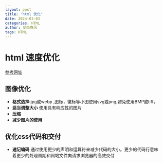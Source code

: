 ```yaml
---
layout: post
title: 'html 优化'
date: 2024-03-03
categories: HTML
author: 皇甫春风
tags: HTML
---
```


# html 速度优化

[参考网址](https://www.wbolt.com/page-speed.html)

## 图像优化
  - **格式选择** jpg或webp ,图标，徽标等小图使用svg或png,避免使用BMP或tiff，
  - **适当调整大小** 使用具有响应性的图片
  - **压缩** 
  - **减少图片的使用**
## 优化css代码和交付

- **速记编码**  通过使用更少的声明和运算符来减少代码的大小。更少的代码行意味着更少的处理周期和网站文件向请求浏览器的高效交付
